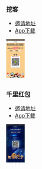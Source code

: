 ### 挖客
+ [邀请地址](http://dig-mineral.yeedian365.com/share/dig_share.html?user_id=baf9ba0e7f8e4409a3f357bcaf2aed81)
+ [App下载]()

<img src="https://raw.githubusercontent.com/hyhdez/document/master/invite/images/wake_he.jpg" width="10%" height="10%">

### 千里红包
+ [邀请地址](http://waldengoton.chpv.cn/user/reg.html?p=244930)
+ [App下载]()

<img src="https://raw.githubusercontent.com/hyhdez/document/master/invite/images/dog_new.jpg" width="10%" height="10%">

